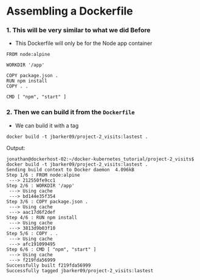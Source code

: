 # Assembling a Dockerfile

### 1. This will be very similar to what we did Before

- This Dockerfile will only be for the Node app container

```
FROM node:alpine

WORKDIR '/app'

COPY package.json .
RUN npm install
COPY . .

CMD [ "npm", "start" ]
```

### 2. Then we can build it from the `Dockerfile`

- We can build it with a tag

```
docker build -t jbarker09/project-2_visits:lastest .
```

Output:

```
jonathan@dockerhost-02:~/docker-kubernetes_tutorial/project-2_visits$ docker build -t jbarker09/project-2_visits:lastest .
Sending build context to Docker daemon  4.096kB
Step 1/6 : FROM node:alpine
 ---> 212550fe9cc1
Step 2/6 : WORKDIR '/app'
 ---> Using cache
 ---> bd144e35f354
Step 3/6 : COPY package.json .
 ---> Using cache
 ---> aac17d6f2def
Step 4/6 : RUN npm install
 ---> Using cache
 ---> 3813d9b03f10
Step 5/6 : COPY . .
 ---> Using cache
 ---> afc191099495
Step 6/6 : CMD [ "npm", "start" ]
 ---> Using cache
 ---> f219fda56999
Successfully built f219fda56999
Successfully tagged jbarker09/project-2_visits:lastest
```